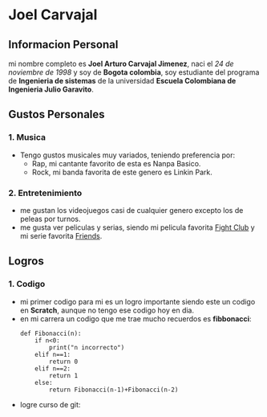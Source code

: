 # Joel Carvajal
## Informacion Personal
mi nombre completo es **Joel Arturo Carvajal Jimenez**, naci el *24 de noviembre de 1998* y soy de **Bogota colombia**, soy estudiante del programa de **Ingenieria de sistemas** de la universidad **Escuela Colombiana de Ingenieria Julio Garavito**.

## Gustos Personales
### 1. Musica
* Tengo gustos musicales muy variados, teniendo preferencia por:
    * Rap, mi cantante favorito de esta es Nanpa Basico.
    * Rock, mi banda favorita de este genero es Linkin Park.
### 2. Entretenimiento
* me gustan los videojuegos casi de cualquier genero excepto los de peleas por turnos.
* me gusta ver peliculas y serias, siendo mi pelicula favorita [Fight Club](https://www.imdb.com/title/tt0137523/) y mi serie favorita [Friends](https://www.imdb.com/title/tt0108778/?ref_=nv_sr_srsg_0).

## Logros
### 1. Codigo
* mi primer codigo para mi es un logro importante siendo este un codigo en **Scratch**, aunque no tengo ese codigo hoy en dia.
* en mi carrera un codigo que me trae mucho recuerdos es  **fibbonacci**:
    ~~~
    def Fibonacci(n): 
        if n<0: 
            print("n incorrecto") 
        elif n==1: 
            return 0
        elif n==2: 
            return 1
        else: 
            return Fibonacci(n-1)+Fibonacci(n-2) 
    ~~~
* logre curso de git:
